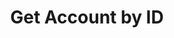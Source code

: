 ---
title: Get Account by ID
excerpt: Get account by id
api:
  file: openapi-external-b2c.yaml
  operationId: GetAccountV2
hidden: false
---